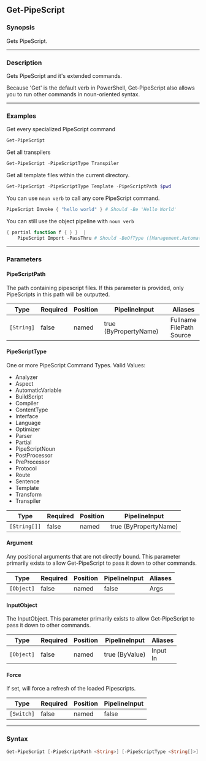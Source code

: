 Get-PipeScript
--------------

### Synopsis
Gets PipeScript.

---

### Description

Gets PipeScript and it's extended commands.

Because 'Get' is the default verb in PowerShell,
Get-PipeScript also allows you to run other commands in noun-oriented syntax.

---

### Examples
Get every specialized PipeScript command

```PowerShell
Get-PipeScript
```
Get all transpilers

```PowerShell
Get-PipeScript -PipeScriptType Transpiler
```
Get all template files within the current directory.

```PowerShell
Get-PipeScript -PipeScriptType Template -PipeScriptPath $pwd
```
You can use `noun verb` to call any core PipeScript command.

```PowerShell
PipeScript Invoke { "hello world" } # Should -Be 'Hello World'
```
You can still use the object pipeline with `noun verb`

```PowerShell
{ partial function f { } }  |
    PipeScript Import -PassThru # Should -BeOfType ([Management.Automation.PSModuleInfo])
```

---

### Parameters
#### **PipeScriptPath**
The path containing pipescript files.
If this parameter is provided, only PipeScripts in this path will be outputted.

|Type      |Required|Position|PipelineInput        |Aliases                         |
|----------|--------|--------|---------------------|--------------------------------|
|`[String]`|false   |named   |true (ByPropertyName)|Fullname<br/>FilePath<br/>Source|

#### **PipeScriptType**
One or more PipeScript Command Types.
Valid Values:

* Analyzer
* Aspect
* AutomaticVariable
* BuildScript
* Compiler
* ContentType
* Interface
* Language
* Optimizer
* Parser
* Partial
* PipeScriptNoun
* PostProcessor
* PreProcessor
* Protocol
* Route
* Sentence
* Template
* Transform
* Transpiler

|Type        |Required|Position|PipelineInput        |
|------------|--------|--------|---------------------|
|`[String[]]`|false   |named   |true (ByPropertyName)|

#### **Argument**
Any positional arguments that are not directly bound.
This parameter primarily exists to allow Get-PipeScript to pass it down to other commands.

|Type      |Required|Position|PipelineInput|Aliases|
|----------|--------|--------|-------------|-------|
|`[Object]`|false   |named   |false        |Args   |

#### **InputObject**
The InputObject.
This parameter primarily exists to allow Get-PipeScript to pass it down to other commands.

|Type      |Required|Position|PipelineInput |Aliases     |
|----------|--------|--------|--------------|------------|
|`[Object]`|false   |named   |true (ByValue)|Input<br/>In|

#### **Force**
If set, will force a refresh of the loaded Pipescripts.

|Type      |Required|Position|PipelineInput|
|----------|--------|--------|-------------|
|`[Switch]`|false   |named   |false        |

---

### Syntax
```PowerShell
Get-PipeScript [-PipeScriptPath <String>] [-PipeScriptType <String[]>] [-Argument <Object>] [-InputObject <Object>] [-Force] [<CommonParameters>]
```
